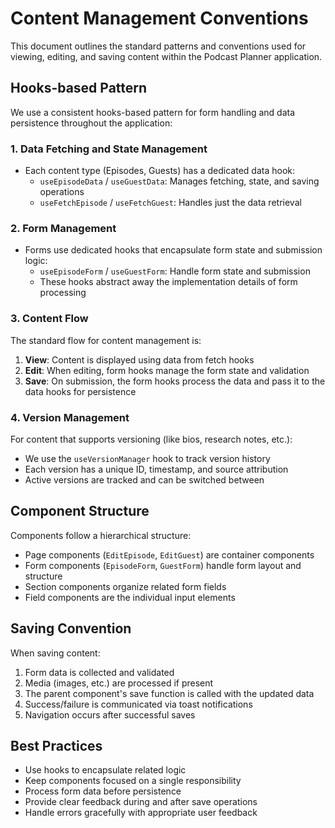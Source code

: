 
# Content Management Conventions

This document outlines the standard patterns and conventions used for viewing, editing, and saving content within the Podcast Planner application.

## Hooks-based Pattern

We use a consistent hooks-based pattern for form handling and data persistence throughout the application:

### 1. Data Fetching and State Management

- Each content type (Episodes, Guests) has a dedicated data hook:
  - `useEpisodeData` / `useGuestData`: Manages fetching, state, and saving operations
  - `useFetchEpisode` / `useFetchGuest`: Handles just the data retrieval

### 2. Form Management

- Forms use dedicated hooks that encapsulate form state and submission logic:
  - `useEpisodeForm` / `useGuestForm`: Handle form state and submission
  - These hooks abstract away the implementation details of form processing

### 3. Content Flow

The standard flow for content management is:

1. **View**: Content is displayed using data from fetch hooks
2. **Edit**: When editing, form hooks manage the form state and validation
3. **Save**: On submission, the form hooks process the data and pass it to the data hooks for persistence

### 4. Version Management

For content that supports versioning (like bios, research notes, etc.):

- We use the `useVersionManager` hook to track version history
- Each version has a unique ID, timestamp, and source attribution
- Active versions are tracked and can be switched between

## Component Structure

Components follow a hierarchical structure:

- Page components (`EditEpisode`, `EditGuest`) are container components
- Form components (`EpisodeForm`, `GuestForm`) handle form layout and structure
- Section components organize related form fields
- Field components are the individual input elements

## Saving Convention

When saving content:

1. Form data is collected and validated
2. Media (images, etc.) are processed if present
3. The parent component's save function is called with the updated data
4. Success/failure is communicated via toast notifications
5. Navigation occurs after successful saves

## Best Practices

- Use hooks to encapsulate related logic
- Keep components focused on a single responsibility
- Process form data before persistence
- Provide clear feedback during and after save operations
- Handle errors gracefully with appropriate user feedback
